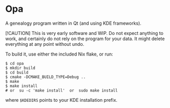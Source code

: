 # Opa

A genealogy program written in Qt (and using KDE frameworks).

[!CAUTION]
This is very early software and WIP. Do not expect anything to work, and certainly do not rely on the program for your data.
It might delete everything at any point without undo.

To build it, use either the included Nix flake, or run:

```console
$ cd opa
$ mkdir build
$ cd build
$ cmake -DCMAKE_BUILD_TYPE=Debug ..
$ make
$ make install
# or  su -c 'make install'  or  sudo make install
```

where `$KDEDIRS` points to your KDE installation prefix.
